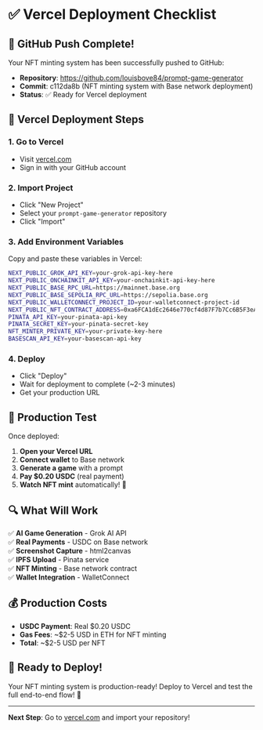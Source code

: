 # ✅ Vercel Deployment Checklist

## 🎉 **GitHub Push Complete!**

Your NFT minting system has been successfully pushed to GitHub:
- **Repository**: https://github.com/louisbove84/prompt-game-generator
- **Commit**: c112da8b (NFT minting system with Base network deployment)
- **Status**: ✅ Ready for Vercel deployment

## 🚀 **Vercel Deployment Steps**

### 1. **Go to Vercel**
- Visit [vercel.com](https://vercel.com)
- Sign in with your GitHub account

### 2. **Import Project**
- Click "New Project"
- Select your `prompt-game-generator` repository
- Click "Import"

### 3. **Add Environment Variables**
Copy and paste these variables in Vercel:

```bash
NEXT_PUBLIC_GROK_API_KEY=your-grok-api-key-here
NEXT_PUBLIC_ONCHAINKIT_API_KEY=your-onchainkit-api-key-here
NEXT_PUBLIC_BASE_RPC_URL=https://mainnet.base.org
NEXT_PUBLIC_BASE_SEPOLIA_RPC_URL=https://sepolia.base.org
NEXT_PUBLIC_WALLETCONNECT_PROJECT_ID=your-walletconnect-project-id
NEXT_PUBLIC_NFT_CONTRACT_ADDRESS=0xa6FCA1dEc2646e770cf4d87F7b7Cc6B5F3eA7375
PINATA_API_KEY=your-pinata-api-key
PINATA_SECRET_KEY=your-pinata-secret-key
NFT_MINTER_PRIVATE_KEY=your-private-key-here
BASESCAN_API_KEY=your-basescan-api-key
```

### 4. **Deploy**
- Click "Deploy"
- Wait for deployment to complete (~2-3 minutes)
- Get your production URL

## 🎯 **Production Test**

Once deployed:

1. **Open your Vercel URL**
2. **Connect wallet** to Base network
3. **Generate a game** with a prompt
4. **Pay $0.20 USDC** (real payment)
5. **Watch NFT mint** automatically! 🎉

## 🔍 **What Will Work**

✅ **AI Game Generation** - Grok AI API  
✅ **Real Payments** - USDC on Base network  
✅ **Screenshot Capture** - html2canvas  
✅ **IPFS Upload** - Pinata service  
✅ **NFT Minting** - Base network contract  
✅ **Wallet Integration** - WalletConnect  

## 💰 **Production Costs**

- **USDC Payment**: Real $0.20 USDC
- **Gas Fees**: ~$2-5 USD in ETH for NFT minting
- **Total**: ~$2-5 USD per NFT

## 🎉 **Ready to Deploy!**

Your NFT minting system is production-ready! Deploy to Vercel and test the full end-to-end flow! 🚀

---

**Next Step**: Go to [vercel.com](https://vercel.com) and import your repository!
